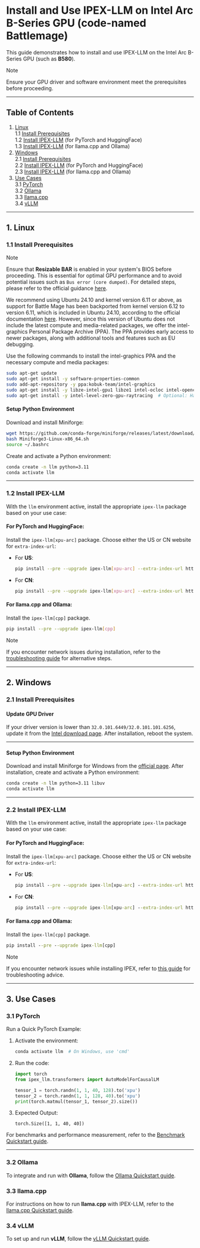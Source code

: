 # Install and Use IPEX-LLM on Intel Arc B-Series GPU (code-named Battlemage)

This guide demonstrates how to install and use IPEX-LLM on the Intel Arc B-Series GPU (such as **B580**). 

> [!NOTE]  
> Ensure your GPU driver and software environment meet the prerequisites before proceeding.

---

## Table of Contents

1. [Linux](#1-linux)  
   1.1 [Install Prerequisites](#11-install-prerequisites)  
   1.2 [Install IPEX-LLM](#for-pytorch-and-huggingface) (for PyTorch and HuggingFace)  
   1.3 [Install IPEX-LLM](#for-llamacpp-and-ollama) (for llama.cpp and Ollama)  
3. [Windows](#2-windows)   
   2.1 [Install Prerequisites](#21-install-prerequisites)  
   2.2 [Install IPEX-LLM](#for-pytorch-and-huggingface-1) (for PyTorch and HuggingFace)  
   2.3 [Install IPEX-LLM](#for-llamacpp-and-ollama-1) (for llama.cpp and Ollama)  
5. [Use Cases](#3-use-cases)  
   3.1 [PyTorch](#31-pytorch)  
   3.2 [Ollama](#32-ollama)  
   3.3 [llama.cpp](#33-llamacpp)  
   3.4 [vLLM](#34-vllm)  
---

## 1. Linux

### 1.1 Install Prerequisites

> [!NOTE]
> Ensure that **Resizable BAR** is enabled in your system's BIOS before proceeding. This is essential for optimal GPU performance and to avoid potential issues such as `Bus error (core dumped)`. For detailed steps, please refer to the official guidance [here](https://www.intel.com/content/www/us/en/support/articles/000090831/graphics.html).

We recommend using Ubuntu 24.10 and kernel version 6.11 or above, as support for Battle Mage has been backported from kernel version 6.12 to version 6.11, which is included in Ubuntu 24.10, according to the official documentation [here](https://dgpu-docs.intel.com/driver/client/overview.html#installing-client-gpus-on-ubuntu-desktop-24-10). However, since this version of Ubuntu does not include the latest compute and media-related packages, we offer the intel-graphics Personal Package Archive (PPA). The PPA provides early access to newer packages, along with additional tools and features such as EU debugging.

Use the following commands to install the intel-graphics PPA and the necessary compute and media packages:

```bash
sudo apt-get update
sudo apt-get install -y software-properties-common
sudo add-apt-repository -y ppa:kobuk-team/intel-graphics
sudo apt-get install -y libze-intel-gpu1 libze1 intel-ocloc intel-opencl-icd clinfo intel-gsc intel-media-va-driver-non-free libmfx1 libmfx-gen1 libvpl2 libvpl-tools libva-glx2 va-driver-all vainfo
sudo apt-get install -y intel-level-zero-gpu-raytracing  # Optional: Hardware ray tracing support
```

#### Setup Python Environment

Download and install Miniforge:
```bash
wget https://github.com/conda-forge/miniforge/releases/latest/download/Miniforge3-Linux-x86_64.sh
bash Miniforge3-Linux-x86_64.sh
source ~/.bashrc
```

Create and activate a Python environment:
```bash
conda create -n llm python=3.11
conda activate llm
```

---

### 1.2 Install IPEX-LLM

With the `llm` environment active, install the appropriate `ipex-llm` package based on your use case:

#### For PyTorch and HuggingFace:
Install the `ipex-llm[xpu-arc]` package. Choose either the US or CN website for `extra-index-url`:

- For **US**:
  ```bash
  pip install --pre --upgrade ipex-llm[xpu-arc] --extra-index-url https://pytorch-extension.intel.com/release-whl/stable/xpu/us/
  ```

- For **CN**:
  ```bash
  pip install --pre --upgrade ipex-llm[xpu-arc] --extra-index-url https://pytorch-extension.intel.com/release-whl/stable/xpu/cn/
  ```

#### For llama.cpp and Ollama:
Install the `ipex-llm[cpp]` package.

  ```bash
  pip install --pre --upgrade ipex-llm[cpp] 
  ```

> [!NOTE]  
> If you encounter network issues during installation, refer to the [troubleshooting guide](../Overview/install_gpu.md#install-ipex-llm-from-wheel-1) for alternative steps.

---

## 2. Windows

### 2.1 Install Prerequisites

#### Update GPU Driver

If your driver version is lower than `32.0.101.6449/32.0.101.101.6256`, update it from the [Intel download page](https://www.intel.com/content/www/us/en/download/785597/intel-arc-iris-xe-graphics-windows.html). After installation, reboot the system.

---

#### Setup Python Environment

Download and install Miniforge for Windows from the [official page](https://conda-forge.org/download/). After installation, create and activate a Python environment:

```cmd
conda create -n llm python=3.11 libuv
conda activate llm
```

---

### 2.2 Install IPEX-LLM

With the `llm` environment active, install the appropriate `ipex-llm` package based on your use case:

#### For PyTorch and HuggingFace:
Install the `ipex-llm[xpu-arc]` package. Choose either the US or CN website for `extra-index-url`:

- For **US**:
  ```cmd
  pip install --pre --upgrade ipex-llm[xpu-arc] --extra-index-url https://pytorch-extension.intel.com/release-whl/stable/xpu/us/
  ```

- For **CN**:
  ```cmd
  pip install --pre --upgrade ipex-llm[xpu-arc] --extra-index-url https://pytorch-extension.intel.com/release-whl/stable/xpu/cn/
  ```

#### For llama.cpp and Ollama:
Install the `ipex-llm[cpp]` package. 

  ```cmd
  pip install --pre --upgrade ipex-llm[cpp] 
  ```

> [!NOTE]  
> If you encounter network issues while installing IPEX, refer to [this guide](../Overview/install_gpu.md#install-ipex-llm-from-wheel) for troubleshooting advice.

---


## 3. Use Cases

### 3.1 PyTorch

Run a Quick PyTorch Example:

1. Activate the environment:  
   ```bash
   conda activate llm  # On Windows, use 'cmd'
   ```
2. Run the code:  
   ```python
   import torch
   from ipex_llm.transformers import AutoModelForCausalLM

   tensor_1 = torch.randn(1, 1, 40, 128).to('xpu')
   tensor_2 = torch.randn(1, 1, 128, 40).to('xpu')
   print(torch.matmul(tensor_1, tensor_2).size())
   ```
3. Expected Output:  
   ```
   torch.Size([1, 1, 40, 40])
   ```

For benchmarks and performance measurement, refer to the [Benchmark Quickstart guide](https://github.com/intel-analytics/ipex-llm/blob/main/docs/mddocs/Quickstart/benchmark_quickstart.md).

---

### 3.2 Ollama

To integrate and run with **Ollama**, follow the [Ollama Quickstart guide](https://github.com/intel-analytics/ipex-llm/blob/main/docs/mddocs/Quickstart/ollama_quickstart.md).

### 3.3 llama.cpp

For instructions on how to run **llama.cpp** with IPEX-LLM, refer to the [llama.cpp Quickstart guide](https://github.com/intel-analytics/ipex-llm/blob/main/docs/mddocs/Quickstart/llama_cpp_quickstart.md).

### 3.4 vLLM

To set up and run **vLLM**, follow the [vLLM Quickstart guide](https://github.com/intel-analytics/ipex-llm/blob/main/docs/mddocs/Quickstart/vLLM_quickstart.md).

